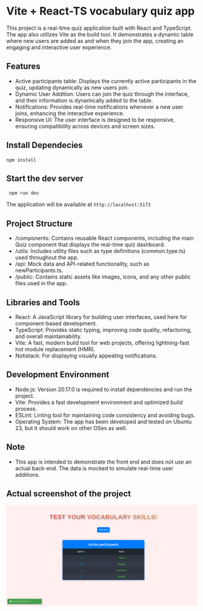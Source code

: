 # Vite + React-TS vocabulary quiz app

 This project is a real-time quiz application built with React and TypeScript. The app also utilizes Vite as the build tool. It demonstrates a dynamic table where new users are added as and when they join the app, creating an engaging and interactive user experience.

## Features
- Active participants table: Displays the currently active participants in the quiz, updating dynamically as new users join.
- Dynamic User Addition: Users can join the quiz through the interface, and their information is dynamically added to the table.
- Notifications: Provides real-time notifications whenever a new user joins, enhancing the interactive experience.
- Responsive UI: The user interface is designed to be responsive, ensuring compatibility across devices and screen sizes.

## Install Dependecies
```
npm install
```

## Start the dev server
```
 npm run dev
```
 The application will be available at `http://localhost:5173`

## Project Structure
- /components: Contains reusable React components, including the main Quiz component that displays the real-time quiz dashboard.
- /utils: Includes utility files such as type definitions (common.type.ts) used throughout the app.
- /api: Mock data and API-related functionality, such as newParticipants.ts.
- /public: Contains static assets like images, icons, and any other public files used in the app.

## Libraries and Tools 
- React: A JavaScript library for building user interfaces, used here for component-based development.
- TypeScript: Provides static typing, improving code quality, refactoring, and overall maintainability.
- Vite: A fast, modern build tool for web projects, offering lightning-fast hot module replacement (HMR).
- Notistack: For displaying visually appealing notifications.

## Development Environment
- Node.js: Version 20.17.0 is required to install dependencies and run the project.
- Vite: Provides a fast development environment and optimized build process.
- ESLint: Linting tool for maintaining code consistency and avoiding bugs.
- Operating System: The app has been developed and tested on Ubuntu 23, but it should work on other OSes as well.

## Note
- This app is intended to demonstrate the front end and does not use an actual back-end. The data is mocked to simulate real-time user additions.

## Actual screenshot of the project 

![Alt text](public/UI_screenshot.png?raw=true "Title")